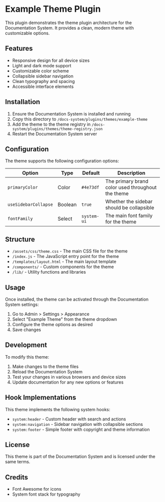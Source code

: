# Example Theme Plugin

This plugin demonstrates the theme plugin architecture for the Documentation System. It provides a clean, modern theme with customizable options.

## Features

- Responsive design for all device sizes
- Light and dark mode support
- Customizable color scheme
- Collapsible sidebar navigation
- Clean typography and spacing
- Accessible interface elements

## Installation

1. Ensure the Documentation System is installed and running
2. Copy this directory to `/docs-system/plugins/themes/example-theme`
3. Add the theme to the theme registry in `/docs-system/plugins/themes/theme-registry.json`
4. Restart the Documentation System server

## Configuration

The theme supports the following configuration options:

| Option | Type | Default | Description |
|--------|------|---------|-------------|
| `primaryColor` | Color | `#4e73df` | The primary brand color used throughout the theme |
| `useSidebarCollapse` | Boolean | `true` | Whether the sidebar should be collapsible |
| `fontFamily` | Select | `system-ui` | The main font family for the theme |

## Structure

- `/assets/css/theme.css` - The main CSS file for the theme
- `/index.js` - The JavaScript entry point for the theme
- `/templates/layout.html` - The main layout template
- `/components/` - Custom components for the theme
- `/lib/` - Utility functions and libraries

## Usage

Once installed, the theme can be activated through the Documentation System settings:

1. Go to Admin > Settings > Appearance
2. Select "Example Theme" from the theme dropdown
3. Configure the theme options as desired
4. Save changes

## Development

To modify this theme:

1. Make changes to the theme files
2. Reload the Documentation System
3. Test your changes in various browsers and device sizes
4. Update documentation for any new options or features

## Hook Implementations

This theme implements the following system hooks:

- `system:header` - Custom header with search and actions
- `system:navigation` - Sidebar navigation with collapsible sections
- `system:footer` - Simple footer with copyright and theme information

## License

This theme is part of the Documentation System and is licensed under the same terms.

## Credits

- Font Awesome for icons
- System font stack for typography